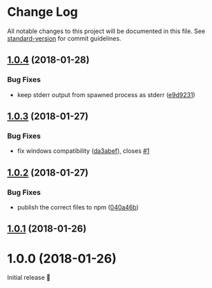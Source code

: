 # Change Log

All notable changes to this project will be documented in this file. See [standard-version](https://github.com/conventional-changelog/standard-version) for commit guidelines.

<a name="1.0.4"></a>
## [1.0.4](https://github.com/micromata/cli-error-notifier/compare/1.0.3...1.0.4) (2018-01-28)


### Bug Fixes

* keep stderr output from spawned process as stderr ([e9d9231](https://github.com/micromata/cli-error-notifier/commit/e9d9231))



<a name="1.0.3"></a>
## [1.0.3](https://github.com/micromata/cli-error-notifier/compare/1.0.2...1.0.3) (2018-01-27)


### Bug Fixes

* fix windows compatibility  ([da3abef](https://github.com/micromata/cli-error-notifier/commit/da3abef)), closes [#1](https://github.com/micromata/cli-error-notifier/issues/1)



<a name="1.0.2"></a>
## [1.0.2](https://github.com/micromata/cli-error-notifier/compare/1.0.1...1.0.2) (2018-01-27)


### Bug Fixes

* publish the correct files to npm ([040a46b](https://github.com/micromata/cli-error-notifier/commit/040a46b))



<a name="1.0.1"></a>
## [1.0.1](https://github.com/micromata/cli-error-notifier/compare/1.0.0...1.0.1) (2018-01-26)



<a name="1.0.0"></a>
# 1.0.0 (2018-01-26)

Initial release 🎉
